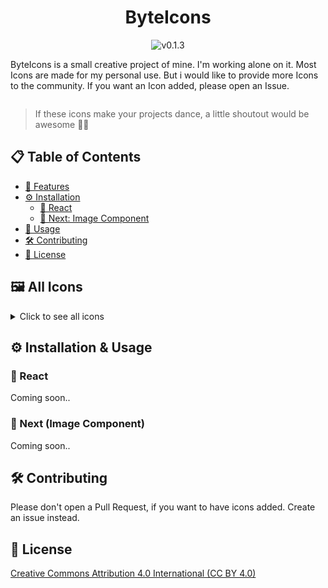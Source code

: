 <div style="display:flex; align-items:center; flex-direction:column">
    <h1>ByteIcons</h1>
    <img src='https://img.shields.io/badge/v0.1.0-6F8AB7' alt='v0.1.3'>
    <p>ByteIcons is a small creative project of mine. I'm working alone on it. Most Icons are made for my personal use. But i would like to provide more Icons to the community. If you want an Icon added, please open an Issue. </p>
</div>

> If these icons make your projects dance, a little shoutout would be awesome 🕺🏼

## 📋 Table of Contents

- [🚀 Features](#features)
- [⚙️ Installation](#installation)
  - [🔧 React](#react)
  - [🔧 Next: Image Component](#next)
- [🔧 Usage](#usage)
- [🛠️ Contributing](#contributing)
- [📜 License](#license)

## 🖼️ All Icons

<details>
    <summary>Click to see all icons</summary>
    
| Icon --                                    | Name          |
| ------------------------------------------ | ------------- |
| ![ableton](/icons/ableton.svg)             | ableton       |
| ![aftereffects](/icons/aftereffects.svg)   | aftereffects  |
| ![android](/icons/android.svg)             | android       |
| ![androidstudio](/icons/androidstudio.svg) | androidstudio |
| ![angular](/icons/angular.svg)             | angular       |
| ![aqua](/icons/aqua.svg)                   | aqua          |
| ![archlinux](/icons/archlinux.svg)         | archlinux     |
| ![arduino](/icons/arduino.svg)             | arduino       |
| ![astro](/icons/astro.svg)                 | astro         |
| ![aws](/icons/aws.svg)                     | aws           |
| ![azure](/icons/azure.svg)                 | azure         |
| ![babel](/icons/babel.svg)                 | babel         |
| ![bash](/icons/bash.svg)                   | bash          |
| ![blender](/icons/blender.svg)             | blender       |
| ![bootstrap](/icons/bootstrap.svg)         | bootstrap     |
| ![bun](/icons/bun.svg)                     | bun           |
| ![c](/icons/c.svg)                         | c             |
| ![capacitor](/icons/capacitor.svg)         | capacitor     |
| ![centos](/icons/centos.svg)               | centos        |
| ![clion](/icons/clion.svg)                 | clion         |
| ![cloudflare](/icons/cloudflare.svg)       | cloudflare    |
| ![codepen](/icons/codepen.svg)             | codepen       |
| ![coffeescript](/icons/coffeescript.svg)   | coffeescript  |
| ![cpp](/icons/cpp.svg)                     | cpp           |
| ![csharp](/icons/csharp.svg)               | csharp        |
| ![css3](/icons/css3.svg)                   | css3          |
| ![dart](/icons/dart.svg)                   | dart          |
| ![datagrip](/icons/datagrip.svg)           | datagrip      |
| ![debian](/icons/debian.svg)               | debian        |
| ![deno](/icons/deno.svg)                   | deno          |
| ![discord](/icons/discord.svg)             | discord       |
| ![django](/icons/django.svg)               | django        |
| ![docker](/icons/docker.svg)               | docker        |
| ![dotnet](/icons/dotnet.svg)               | dotnet        |
| ![eclipse](/icons/eclipse.svg)             | eclipse       |
| ![electron](/icons/electron.svg)           | electron      |
| ![elementaryos](/icons/elementaryos.svg)   | elementaryos  |
| ![elixir](/icons/elixir.svg)               | elixir        |
| ![emacs](/icons/emacs.svg)                 | emacs         |
| ![ember](/icons/ember.svg)                 | ember         |
| ![eslint](/icons/eslint.svg)               | eslint        |
| ![excel](/icons/excel.svg)                 | excel         |
| ![express](/icons/express.svg)             | express       |
| ![fastapi](/icons/fastapi.svg)             | fastapi       |
| ![fedora](/icons/fedora.svg)               | fedora        |
| ![figma](/icons/figma.svg)                 | figma         |
| ![firebase](/icons/firebase.svg)           | firebase      |
| ![flask](/icons/flask.svg)                 | flask         |
| ![flutter](/icons/flutter.svg)             | flutter       |
| ![gatsby](/icons/gatsby.svg)               | gatsby        |
| ![gdrive](/icons/gdrive.svg)               | gdrive        |
| ![gentoo](/icons/gentoo.svg)               | gentoo        |
| ![git](/icons/git.svg)                     | git           |
| ![gitbash](/icons/gitbash.svg)             | gitbash       |
| ![github](/icons/github.svg)               | github        |
| ![gitlab](/icons/gitlab.svg)               | gitlab        |
| ![gmail](/icons/gmail.svg)                 | gmail         |
| ![go](/icons/go.svg)                       | go            |
| ![godot](/icons/godot.svg)                 | godot         |
| ![goland](/icons/goland.svg)               | goland        |
| ![gpay](/icons/gpay.svg)                   | gpay          |
| ![graphql](/icons/graphql.svg)             | graphql       |
| ![gulp](/icons/gulp.svg)                   | gulp          |
| ![heroku](/icons/heroku.svg)               | heroku        |
| ![html](/icons/html.svg)                   | html          |
| ![idea](/icons/idea.svg)                   | idea          |
| ![java](/icons/java.svg)                   | java          |
| ![javascript](/icons/javascript.svg)       | javascript    |
| ![jenkins](/icons/jenkins.svg)             | jenkins       |
| ![jest](/icons/jest.svg)                   | jest          |
| ![jira](/icons/jira.svg)                   | jira          |
| ![jquery](/icons/jquery.svg)               | jquery        |
| ![kalilinux](/icons/kalilinux.svg)         | kalilinux     |
| ![kotlin](/icons/kotlin.svg)               | kotlin        |
| ![kubernetes](/icons/kubernetes.svg)       | kubernetes    |
| ![laravel](/icons/laravel.svg)             | laravel       |
| ![linkedin](/icons/linkedin.svg)           | linkedin      |
| ![linuxmint](/icons/linuxmint.svg)         | linuxmint     |
| ![lit](/icons/lit.svg)                     | lit           |
| ![lua](/icons/lua.svg)                     | lua           |
| ![macos](/icons/macos.svg)                 | macos         |
| ![manjaro](/icons/manjaro.svg)             | manjaro       |
| ![markdown](/icons/markdown.svg)           | markdown      |
| ![mastodon](/icons/mastodon.svg)           | mastodon      |
| ![materialui](/icons/materialui.svg)       | materialui    |
| ![mongodb](/icons/mongodb.svg)             | mongodb       |
| ![mysql](/icons/mysql.svg)                 | mysql         |
| ![neovim](/icons/neovim.svg)               | neovim        |
| ![nestjs](/icons/nestjs.svg)               | nestjs        |
| ![netlify](/icons/netlify.svg)             | netlify       |
| ![nextjs](/icons/nextjs.svg)               | nextjs        |
| ![nodejs](/icons/nodejs.svg)               | nodejs        |
| ![notion](/icons/notion.svg)               | notion        |
| ![nuxtjs](/icons/nuxtjs.svg)               | nuxtjs        |
| ![opensuse](/icons/opensuse.svg)           | opensuse      |
| ![outlook](/icons/outlook.svg)             | outlook       |
| ![perl](/icons/perl.svg)                   | perl          |
| ![photoshop](/icons/photoshop.svg)         | photoshop     |
| ![php](/icons/php.svg)                     | php           |
| ![phpstorm](/icons/phpstorm.svg)           | phpstorm      |
| ![popos](/icons/popos.svg)                 | popos         |
| ![postgres](/icons/postgres.svg)           | postgres      |
| ![powerpoint](/icons/powerpoint.svg)       | powerpoint    |
| ![premiere](/icons/premiere.svg)           | premiere      |
| ![puppylinux](/icons/puppylinux.svg)       | puppylinux    |
| ![pycharm](/icons/pycharm.svg)             | pycharm       |
| ![python](/icons/python.svg)               | python        |
| ![react](/icons/react.svg)                 | react         |
| ![reactnative](/icons/reactnative.svg)     | reactnative   |
| ![redis](/icons/redis.svg)                 | redis         |
| ![redux](/icons/redux.svg)                 | redux         |
| ![rubymine](/icons/rubymine.svg)           | rubymine      |
| ![sass](/icons/sass.svg)                   | sass          |
| ![slack](/icons/slack.svg)                 | slack         |
| ![spotify](/icons/spotify.svg)             | spotify       |
| ![tailsos](/icons/tailsos.svg)             | tailsos       |
| ![tailwindcss](/icons/tailwindcss.svg)     | tailwindcss   |
| ![teams](/icons/teams.svg)                 | teams         |
| ![tux](/icons/tux.svg)                     | tux           |
| ![typescript](/icons/typescript.svg)       | typescript    |
| ![ubuntu](/icons/ubuntu.svg)               | ubuntu        |
| ![vim](/icons/vim.svg)                     | vim           |
| ![visualstudio](/icons/visualstudio.svg)   | visualstudio  |
| ![vscode](/icons/vscode.svg)               | vscode        |
| ![vuejs](/icons/vuejs.svg)                 | vuejs         |
| ![webstorm](/icons/webstorm.svg)           | webstorm      |
| ![windows](/icons/windows.svg)             | windows       |
| ![word](/icons/word.svg)                   | word          |
| ![xing](/icons/xing.svg)                   | xing          |

</details>

## ⚙️ Installation & Usage

### 🔧 React

Coming soon..

### 🔧 Next (Image Component)

Coming soon..

## 🛠️ Contributing

Please don't open a Pull Request, if you want to have icons added.
Create an issue instead.

## 📜 License

[Creative Commons Attribution 4.0 International (CC BY 4.0)](/LICENSE.md)
